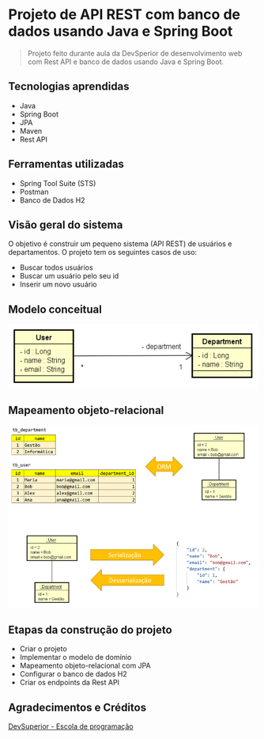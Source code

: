 # Projeto de API REST com banco de dados usando Java e Spring Boot
> Projeto feito durante aula da DevSperior de desenvolvimento web com Rest API e banco de dados usando Java e Spring Boot.

## Tecnologias aprendidas
- Java
- Spring Boot
- JPA
- Maven
- Rest API

## Ferramentas utilizadas
- Spring Tool Suite (STS)
- Postman
- Banco de Dados H2 

## Visão geral do sistema
O objetivo é construir um pequeno sistema (API REST) de usuários e departamentos. O projeto tem os seguintes casos de uso:

- Buscar todos usuários
- Buscar um usuário pelo seu id
- Inserir um novo usuário

## Modelo conceitual
![Image](https://github.com/Alan-oliveir/userdept/blob/main/images/dominio.png)

## Mapeamento objeto-relacional
![Image](https://github.com/Alan-oliveir/userdept/blob/main/images/objetos.png)

## Etapas da construção do projeto
- Criar o projeto
- Implementar o modelo de domínio
- Mapeamento objeto-relacional com JPA
- Configurar o banco de dados H2
- Criar os endpoints da Rest API

## Agradecimentos e Créditos
[DevSuperior - Escola de programação](https://devsuperior.com.br)
